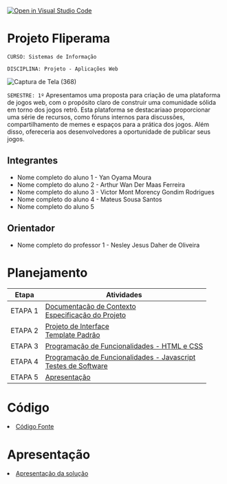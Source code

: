 [![Open in Visual Studio Code](https://classroom.github.com/assets/open-in-vscode-718a45dd9cf7e7f842a935f5ebbe5719a5e09af4491e668f4dbf3b35d5cca122.svg)](https://classroom.github.com/online_ide?assignment_repo_id=12241220&assignment_repo_type=AssignmentRepo)
# Projeto Fliperama

`CURSO: Sistemas de Informação`

`DISCIPLINA: Projeto - Aplicações Web`

![Captura de Tela (368)](https://github.com/ICEI-PUC-Minas-PMV-SI/pmv-si-2023-2-pe5-t4-t5-grp06/assets/127222225/81399b30-8486-4ef8-b9d9-4e6932c6719f)

`SEMESTRE: 1º`
Apresentamos uma proposta para criação de uma plataforma de jogos web, com o propósito claro de construir uma comunidade sólida em torno dos jogos retrô. Esta plataforma se destacariaao proporcionar uma série de recursos, como fóruns internos para discussões, compartilhamento de memes e espaços para a prática dos jogos. Além disso, ofereceria aos desenvolvedores a
oportunidade de publicar seus jogos. 

## Integrantes

* Nome completo do aluno 1 - Yan Oyama Moura
* Nome completo do aluno 2 - Arthur Wan Der Maas Ferreira
* Nome completo do aluno 3 - Victor Mont Morency Gondim Rodrigues
* Nome completo do aluno 4 - Mateus Sousa Santos 
* Nome completo do aluno 5

## Orientador

* Nome completo do professor 1 - Nesley Jesus Daher de Oliveira 

# Planejamento

| Etapa         | Atividades |
|  :----:   | ----------- |
| ETAPA 1         |[Documentação de Contexto](docs/context.md) <br> [Especificação do Projeto](docs/especification.md) |
| ETAPA 2         |[Projeto de Interface](docs/interface.md) <br> [Template Padrão](docs/template.md) |
| ETAPA 3         |[Programação de Funcionalidades - HTML e CSS](docs/development.md) |
| ETAPA 4        |[Programação de Funcionalidades - Javascript](docs/development.md) <br> [Testes de Software ](docs/tests.md) |
| ETAPA 5         | [Apresentação](presentation/README.md) |

# Código

<li><a href="src/README.md"> Código Fonte</a></li>

# Apresentação

<li><a href="presentation/README.md"> Apresentação da solução</a></li>
